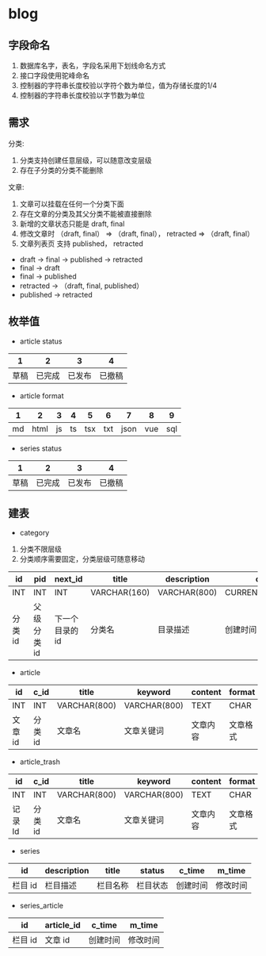 # blog

## 字段命名

1. 数据库名字，表名，字段名采用下划线命名方式
2. 接口字段使用驼峰命名
3. 控制器的字符串长度校验以字符个数为单位，值为存储长度的1/4
4. 控制器的字符串长度校验以字节数为单位

## 需求

分类:

1. 分类支持创建任意层级，可以随意改变层级
2. 存在子分类的分类不能删除

文章:

1. 文章可以挂载在任何一个分类下面
2. 存在文章的分类及其父分类不能被直接删除
3. 新增的文章状态只能是 draft, final
4. 修改文章时 （draft, final） => （draft, final）， retracted => （draft, final）
5. 文章列表页 支持 published， retracted
- draft -> final -> published -> retracted
- final -> draft
- final -> published
- retracted -> （draft, final, published）
- published -> retracted

## 枚举值

- article status

| 1    | 2      | 3      | 4      |
| ---- | ------ | ------ | ------ |
| 草稿 | 已完成 | 已发布 | 已撤稿 |

- article format

| 1   | 2    | 3   | 4   | 5   | 6   | 7    | 8   | 9   |
| --- | ---- | --- | --- | --- | --- | ---- | --- | --- |
| md  | html | js  | ts  | tsx | txt | json | vue | sql |

- series status

| 1    | 2      | 3      | 4      |
| ---- | ------ | ------ | ------ |
| 草稿 | 已完成 | 已发布 | 已撤稿 |

## 建表

- category

1. 分类不限层级
2. 分类顺序需要固定，分类层级可随意移动

| id      | pid         | next_id        | title        | description  | c_time            | m_time            |
| ------- | ----------- | -------------- | ------------ | ------------ | ----------------- | ----------------- |
| INT     | INT         | INT            | VARCHAR(160) | VARCHAR(800) | CURRENT_TIMESTAMP | CURRENT_TIMESTAMP |
| 分类 id | 父级分类 id | 下一个目录的id | 分类名       | 目录描述     | 创建时间          | 修改时间          |

- article

| id      | c_id    | title        | keyword      | content  | format   | file_name    | status   | c_time            | m_time            |
| ------- | ------- | ------------ | ------------ | -------- | -------- | ------------ | -------- | ----------------- | ----------------- |
| INT     | INT     | VARCHAR(800) | VARCHAR(800) | TEXT     | CHAR     | VARCHAR(400) | CHAR     | CURRENT_TIMESTAMP | CURRENT_TIMESTAMP |
| 文章 id | 分类 id | 文章名       | 文章关键词   | 文章内容 | 文章格式     | 文件名       | 文章状态 | 创建时间          | 修改时间          |

- article_trash

| id      | c_id    | title        | keyword      | content  | format   | file_name    | status   | c_time            | m_time            |
| ------- | ------- | ------------ | ------------ | -------- | -------- | ------------ | -------- | ----------------- | ----------------- |
| INT     | INT     | VARCHAR(800) | VARCHAR(800) | TEXT     | CHAR     | VARCHAR(400) | CHAR     | CURRENT_TIMESTAMP | CURRENT_TIMESTAMP |
| 记录 Id | 分类 id | 文章名       | 文章关键词   | 文章内容 | 文章格式     | 文件名       | 文章状态 | 创建时间          | 修改时间          |

- series

| id      | description | title    | status   | c_time   | m_time   |
| ------- | ----------- | -------- | -------- | -------- | -------- |
| 栏目 id | 栏目描述    | 栏目名称 | 栏目状态 | 创建时间 | 修改时间 |

- series_article

| id      | article_id | c_time   | m_time   |
| ------- | ---------- | -------- | -------- |
| 栏目 id | 文章 id    | 创建时间 | 修改时间 |
